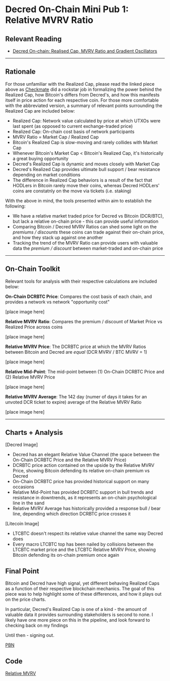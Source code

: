 # Decred On-Chain Mini Pub 1: Relative MVRV Ratio

## Relevant Reading

- [Decred On-chain: Realised Cap, MVRV Ratio and Gradient Oscillators](https://medium.com/decred/decred-on-chain-realised-cap-mvrv-ratio-and-gradient-oscillators-a36ed2cc8182)

---

## Rationale

For those unfamiliar with the Realized Cap, please read the linked piece above as [Checkmate](https://twitter.com/_Checkmatey_) did a rockstar job in formalizing the power behind the Realized Cap, how Bitcoin's differs from Decred's, and how this manifests itself in price action for each respective coin. For those more comfortable with the abbreviated version, a summary of relevant points surrounding the Realized Cap are included below:

- Realized Cap: Network value calculated by price at which UTXOs were last spent (as opposed to current exchange-traded price)
- Realized Cap: On-chain cost basis of network participants
- MVRV Ratio = Market Cap / Realized Cap
- Bitcoin's Realized Cap is slow-moving and rarely collides with Market Cap
- Whenever Bitcoin's Market Cap < Bitcoin's Realized Cap, it's historically a great buying opportunity
- Decred's Realized Cap is dynamic and moves closely with Market Cap 
- Decred's Realized Cap provides ultimate bull support / bear resistance depending on market conditions
- The difference in Realized Cap behaviors is a result of the fact that HODLers in Bitcoin rarely move their coins, whereas Decred HODLers' coins are constatnly on the move via tickets (i.e. staking)

With the above in mind, the tools presented within aim to establish the following:

- We have a relative market traded price for Decred vs Bitcoin (DCR/BTC), but lack a relative on-chain price - this can provide useful information
- Comparing Bitcoin / Decred MVRV Ratios can shed some light on the *premiums / discounts* these coins can trade against their on-chain price, and how they stack up against one another
- Tracking the trend of the MVRV Ratio can provide users with valuable data the *premium / discount* between market-traded and on-chain price

---

## On-Chain Toolkit

Relevant tools for analysis with their respective calculations are included below:

**On-Chain DCRBTC Price**: Compares the cost basis of each chain, and provides a network vs network "opportunity cost"

[place image here]

**Relative MVRV Ratio**: Compares the premium / discount of Market Price vs Realized Price across coins

[place image here]

**Relative MVRV Price**: The DCRBTC price at which the MVRV Ratios between Bitcoin and Decred are *equal* (DCR MVRV / BTC MVRV = 1)

[place image here]

**Relative Mid-Point**: The mid-point between (1) On-Chain DCRBTC Price and (2) Relative MVRV Price

[place image here]

**Relative MVRV Average**: The 142 day (numer of days it takes for an unvoted DCR ticket to expire) average of the Relative MVRV Ratio

[place image here]

---

## Charts + Analysis

[Decred Image]

- Decred has an elegant Relative Value Channel (the space between the On-Chain DCRBTC Price and the Relative MVRV Price)
- DCRBTC price action contained on the upside by the Relative MVRV Price, showing Bitcoin defending its relative on-chain premium vs Decred
- On-Chain DCRBTC price has provided historical support on many occasions
- Relative Mid-Point has provided DCRBTC support in bull trends and resistance in downtrends, as it represents an on-chain psychological line in the sand
- Relative MVRV Average has historically provided a response bull / bear line, depending which direction DCRBTC price crosses it

[Litecoin Image]

- LTCBTC doesn't respect its relative value channel the same way Decred does
- Every macro LTCBTC top has been nailed by collisions between the LTCBTC market price and the LTCBTC Relative MVRV Price, showing Bitcoin defending its on-chain premium once again

## Final Point

Bitcoin and Decred have high signal, yet different behaving Realized Caps as a function of their respective blockchain mechanics. The goal of this piece was to help highlight some of these differences, and how it plays out on the price charts. 

In particular, Decred's Realized Cap is one of a kind - the amount of valuable data it provides surrounding stakeholders is second to none. I likely have one more piece on this in the pipeline, and look forward to checking back on my findings

Until then - signing out.

[PBN](https://twitter.com/PermabullNino)

## Code

[Relative MVRV](https://github.com/permabullnino/nino_on_chain/blob/master/DCR/DCR_CM_2.11%20-%20RELATIVE%20MVRV.py)